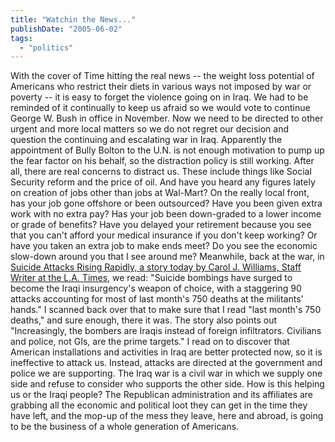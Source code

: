 ```yaml
---
title: "Watchin the News..."
publishDate: "2005-06-02"
tags: 
  - "politics"
---
```


With the cover of Time hitting the real news -- the weight loss potential of Americans who restrict their diets in various ways not imposed by war or poverty -- it is easy to forget the violence going on in Iraq. We had to be reminded of it continually to keep us afraid so we would vote to continue George W. Bush in office in November. Now we need to be directed to other urgent and more local matters so we do not regret our decision and question the continuing and escalating war in Iraq. Apparently the appointment of Bully Bolton to the U.N. is not enough motivation to pump up the fear factor on his behalf, so the distraction policy is still working. After all, there are real concerns to distract us. These include things like Social Security reform and the price of oil. And have you heard any figures lately on creation of jobs other than jobs at Wal-Mart? On the really local front, has your job gone offshore or been outsourced? Have you been given extra work with no extra pay? Has your job been down-graded to a lower income or grade of benefits? Have you delayed your retirement because you see that you can't afford your medical insurance if you don't keep working? Or have you taken an extra job to make ends meet? Do you see the economic slow-down around you that I see around me? Meanwhile, back at the war, in [Suicide Attacks Rising Rapidly, a story today by Carol J. Williams, Staff Writer at the L.A. Times](http://www.latimes.com/news/nationworld/world/la-fg-bombers2jun02,0,2017073.story), we read: "Suicide bombings have surged to become the Iraqi insurgency's weapon of choice, with a staggering 90 attacks accounting for most of last month's 750 deaths at the militants' hands." I scanned back over that to make sure that I read "last month's 750 deaths," and sure enough, there it was. The story also points out "Increasingly, the bombers are Iraqis instead of foreign infiltrators. Civilians and police, not GIs, are the prime targets." I read on to discover that American installations and activities in Iraq are better protected now, so it is ineffective to attack us. Instead, attacks are directed at the government and police we are supporting. The Iraq war is a civil war in which we supply one side and refuse to consider who supports the other side. How is this helping us or the Iraqi people? The Republican administration and its affiliates are grabbing all the economic and political loot they can get in the time they have left, and the mop-up of the mess they leave, here and abroad, is going to be the business of a whole generation of Americans.
